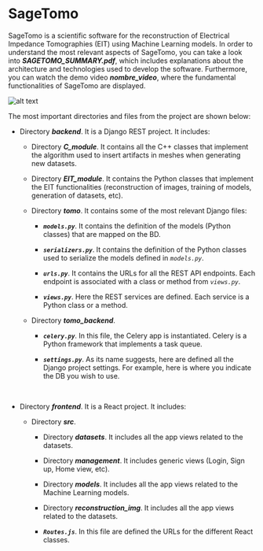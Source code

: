 
<h1>SageTomo</h1>

SageTomo is a scientific software for the reconstruction of Electrical Impedance Tomographies (EIT) using Machine Learning models. In order to understand the most relevant aspects of SageTomo, you can take a look into ***SAGETOMO_SUMMARY.pdf***, which includes explanations about the architecture and technologies used to develop the software. Furthermore, you can watch the demo video ***nombre_video***, where the fundamental functionalities of SageTomo are displayed.


![alt text](https://github.com/martin-aller/sage_tomo/tree/master/example_files/home_screenshot.png?raw=true)

The most important directories and files from the project are shown below:


* Directory ***backend***. It is a Django REST project. It includes:

    * Directory ***C_module***. It contains all the C++ classes that implement the algorithm used to insert artifacts in meshes when generating new datasets.

    * Directory ***EIT_module***. It contains the Python classes that implement the EIT functionalities (reconstruction of images, training of models, generation of datasets, etc).

    * Directory ***tomo***. It contains some of the most relevant Django files:
        * ***`models.py`***. It contains the definition of the models (Python classes) that are mapped on the BD.

        * ***`serializers.py`***. It contains the definition of the Python classes used to serialize the models defined in *`models.py`*.

        * ***`urls.py`***. It contains the URLs for all the REST API endpoints. Each endpoint is associated with a class or method from *`views.py`*.

        * ***`views.py`***. Here the REST services are defined. Each service is a Python class or a method.

    * Directory ***tomo_backend***.
        
        * ***`celery.py`***. In this file, the Celery app is instantiated. Celery is a Python framework that implements a task queue.

        * ***`settings.py`***. As its name suggests, here are defined all the Django project settings. For example, here is where you indicate the DB you wish to use.

<br>

* Directory ***frontend***. It is a React project. It includes:

    * Directory ***src***.

        * Directory ***datasets***. It includes all the app views related to the datasets.

        * Directory ***management***. It includes generic views (Login, Sign up, Home view, etc).

        * Directory ***models***. It includes all the app views related to the Machine Learning models.

        * Directory ***reconstruction_img***. It includes all the app views related to the datasets.

        * ***`Routes.js`***. In this file are defined the URLs for the different React classes.

